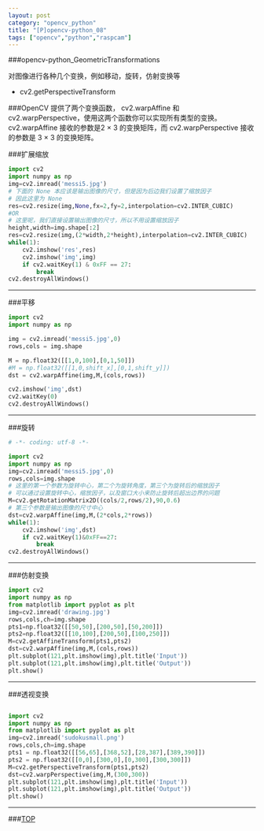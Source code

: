 ```yaml
---
layout: post
category: "opencv_python"
title: "[P]opencv-python_08"
tags: ["opencv","python","raspcam"]
---
```


<a name="top"></a>
###opencv-python_GeometricTransformations



对图像进行各种几个变换，例如移动，旋转，仿射变换等

* cv2.getPerspectiveTransform

###OpenCV 提供了两个变换函数， cv2.warpAffine 和 cv2.warpPerspective，使用这两个函数你可以实现所有类型的变换。 cv2.warpAffine 接收的参数是2 × 3 的变换矩阵，而 cv2.warpPerspective 接收的参数是 3 × 3 的变换矩阵。

###扩展缩放

```python
import cv2
import numpy as np
img=cv2.imread('messi5.jpg')
# 下面的 None 本应该是输出图像的尺寸，但是因为后边我们设置了缩放因子
# 因此这里为 None
res=cv2.resize(img,None,fx=2,fy=2,interpolation=cv2.INTER_CUBIC)
#OR
# 这里呢，我们直接设置输出图像的尺寸，所以不用设置缩放因子
height,width=img.shape[:2]
res=cv2.resize(img,(2*width,2*height),interpolation=cv2.INTER_CUBIC)
while(1):
	cv2.imshow('res',res)
	cv2.imshow('img',img)
	if cv2.waitKey(1) & 0xFF == 27:
		break
cv2.destroyAllWindows()
```

- - - 

###平移

```python
import cv2
import numpy as np

img = cv2.imread('messi5.jpg',0)
rows,cols = img.shape

M = np.float32([[1,0,100],[0,1,50]])
#M = np.float32([[1,0,shift_x],[0,1,shift_y]])
dst = cv2.warpAffine(img,M,(cols,rows))

cv2.imshow('img',dst)
cv2.waitKey(0)
cv2.destroyAllWindows()

```

- - - 

###旋转

```python
# -*- coding: utf-8 -*-

import cv2
import numpy as np
img=cv2.imread('messi5.jpg',0)
rows,cols=img.shape
# 这里的第一个参数为旋转中心，第二个为旋转角度，第三个为旋转后的缩放因子
# 可以通过设置旋转中心，缩放因子，以及窗口大小来防止旋转后超出边界的问题
M=cv2.getRotationMatrix2D((cols/2,rows/2),90,0.6)
# 第三个参数是输出图像的尺寸中心
dst=cv2.warpAffine(img,M,(2*cols,2*rows))
while(1):
	cv2.imshow('img',dst)
	if cv2.waitKey(1)&0xFF==27:
		break
cv2.destroyAllWindows()
```

- - - 

###仿射变换

```python
import cv2
import numpy as np
from matplotlib import pyplot as plt
img=cv2.imread('drawing.jpg')
rows,cols,ch=img.shape
pts1=np.float32([[50,50],[200,50],[50,200]])
pts2=np.float32([[10,100],[200,50],[100,250]])
M=cv2.getAffineTransform(pts1,pts2)
dst=cv2.warpAffine(img,M,(cols,rows))
plt.subplot(121,plt.imshow(img),plt.title('Input'))
plt.subplot(121,plt.imshow(img),plt.title('Output'))
plt.show()
```

- - - 

###透视变换

```python

import cv2
import numpy as np
from matplotlib import pyplot as plt
img=cv2.imread('sudokusmall.png')
rows,cols,ch=img.shape
pts1 = np.float32([[56,65],[368,52],[28,387],[389,390]])
pts2 = np.float32([[0,0],[300,0],[0,300],[300,300]])
M=cv2.getPerspectiveTransform(pts1,pts2)
dst=cv2.warpPerspective(img,M,(300,300))
plt.subplot(121,plt.imshow(img),plt.title('Input'))
plt.subplot(121,plt.imshow(img),plt.title('Output'))
plt.show()
```

- - - 

###[TOP](#top)
